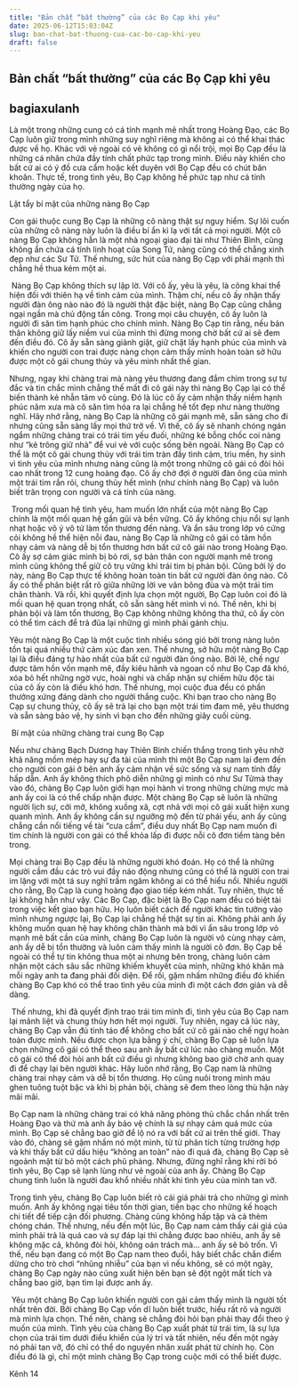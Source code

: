 ```yaml
---
title: "Bản chất “bất thường” của các Bọ Cạp khi yêu"
date: 2025-06-12T15:03:04Z
slug: ban-chat-bat-thuong-cua-cac-bo-cap-khi-yeu
draft: false
---
```


## Bản chất “bất thường” của các Bọ Cạp khi yêu

## bagiaxulanh

Là một trong những cung có cá tính mạnh mẽ nhất trong Hoàng Đạo, các Bọ Cạp luôn giữ trong mình những suy nghĩ riêng mà không ai có thể khai thác được về họ. Khác với vẻ ngoài có vẻ không có gì nổi trội, mọi Bọ Cạp đều là những cá nhân chứa đầy tính chất phức tạp trong mình. Điều này khiến cho bất cứ ai có ý đồ cưa cẩm hoặc kết duyên với Bọ Cạp đều có chút băn khoăn. Thực tế, trong tình yêu, Bọ Cạp không hề phức tạp như cá tính thường ngày của họ.
 
Lật tẩy bí mật của những nàng Bọ Cạp
 
Con gái thuộc cung Bọ Cạp là những cô nàng thật sự nguy hiểm. Sự lôi cuốn của những cô nàng này luôn là điều bí ẩn kì lạ với tất cả mọi người. Một cô nàng Bọ Cạp không hẳn là một nhà ngoại giao đại tài như Thiên Bình, cũng không ẩn chứa cá tính linh hoạt của Song Tử, nàng cũng có thể chẳng xinh đẹp như các Sư Tử. Thế nhưng, sức hút của nàng Bọ Cạp với phái mạnh thì chẳng hề thua kém một ai.
 
​ 
Nàng Bọ Cạp không thích sự lập lờ. Với cô ấy, yêu là yêu, là công khai thể hiện đối với thiên hạ về tình cảm của mình. Thậm chí, nếu cô ấy nhận thấy người đàn ông nào nào đó là người thật đặc biệt, nàng Bọ Cạp cũng chẳng ngại ngần mà chủ động tấn công. Trong mọi câu chuyện, cô ấy luôn là người đi săn tìm hạnh phúc cho chính mình. Nàng Bọ Cạp tin rằng, nếu bản thân không giữ lấy niềm vui của mình thì đừng mong chờ bất cứ ai sẽ đem đến điều đó. Cô ấy sẵn sàng giành giật, giữ chặt lấy hạnh phúc của mình và khiến cho người con trai được nàng chọn cảm thấy mình hoàn toàn sở hữu được một cô gái chung thủy và yêu mình nhất thế gian.
 
Nhưng, ngay khi chàng trai mà nàng yêu thương đang đắm chìm trong sự tự đắc và tin chắc mình chẳng thế mất đi cô gái này thì nàng Bọ Cạp lại có thể biến thành kẻ nhẫn tâm vô cùng. Đó là lúc cô ấy cảm nhận thấy niềm hạnh phúc năm xưa mà cô săn tìm hóa ra lại chẳng hề tốt đẹp như nàng thường nghĩ. Hãy nhớ rằng, nàng Bọ Cap là những cô gái mạnh mẽ, sẵn sàng cho đi nhưng cũng sẵn sàng lấy mọi thứ trở về. Vì thế, cô ấy sẽ nhanh chóng ngán ngẩm những chàng trai có trái tim yếu đuối, những kẻ bỗng chốc coi nàng như “kẻ trông giữ nhà” để vui vẻ với cuộc sống bên ngoài. Nàng Bọ Cạp có thể là một cô gái chung thủy với trái tim tràn đầy tình cảm, trìu mến, hy sinh vì tình yêu của mình nhưng nàng cũng là một trong những cô gái có đòi hỏi cao nhất trong 12 cung hoàng đạo. Cô ấy chờ đợi ở người đàn ông của mình một trái tim rắn rỏi, chung thủy hết mình (như chính nàng Bọ Cạp) và luôn biết trân trọng con người và cá tính của nàng.
 
​ 
Trong mối quan hệ tình yêu, ham muốn lớn nhất của một nàng Bọ Cạp chính là một mối quan hệ gần gũi và bền vững. Cô ấy không chịu nổi sự lạnh nhạt hoặc vô ý vô tứ làm tổn thương đến nàng. Và ẩn sâu trong lớp vỏ cứng cỏi không hề thể hiện nỗi đau, nàng Bọ Cạp là những cô gái có tâm hồn nhạy cảm và nàng dễ bị tổn thương hơn bất cứ cô gái nào trong Hoàng Đạo. Cô ấy sợ cảm giác mình bị bỏ rơi, sợ bản thân con người mạnh mẽ trong mình cũng không thể giữ cô trụ vững khi trái tim bị phản bội. Cũng bởi lý do này, nàng Bọ Cạp thực tế không hoàn toàn tin bất cứ người đàn ông nào. Cô ấy có thể phân biệt rất rõ giữa những lời ve vãn bông đùa và một trái tim chân thành. Và rồi, khi quyết định lựa chọn một người, Bọ Cạp luôn coi đó là mối quan hệ quan trọng nhất, cô sẵn sàng hết mình vì nó. Thế nên, khi bị phản bội và làm tổn thương, Bọ Cạp không những không tha thứ, cô ấy còn có thể tìm cách để trả đũa lại những gì mình phải gánh chịu.
 
Yêu một nàng Bọ Cạp là một cuộc tình nhiều sóng gió bởi trong nàng luôn tồn tại quá nhiều thứ cảm xúc đan xen. Thế nhưng, sở hữu một nàng Bọ Cạp lại là điều đáng tự hào nhất của bất cứ người đàn ông nào. Bởi lẽ, chế ngự được tâm hồn vốn mạnh mẽ, đầy kiêu hãnh và ngoan cố như Bọ Cạp đã khó, xóa bỏ hết những ngờ vực, hoài nghi và chấp nhận sự chiếm hữu độc tài của cô ấy còn là điều khó hơn. Thế nhưng, mọi cuộc đua đều có phần thưởng xứng đáng dành cho người thắng cuộc. Khi bạn trao cho nàng Bọ Cạp sự chung thủy, cô ấy sẽ trả lại cho bạn một trái tim đam mê, yêu thương và sẵn sàng bảo vệ, hy sinh vì bạn cho đến những giây cuối cùng.
 
​ 
Bí mật của những chàng trai cung Bọ Cạp
 
Nếu như chàng Bạch Dương hay Thiên Bình chiến thắng trong tình yêu nhờ khả năng mồm mép hay sự đa tài của mình thì một Bọ Cạp nam lại đem đến cho người con gái ở bên anh ấy cảm nhận về sức sống và sự nam tính đầy hấp dẫn. Anh ấy không thích phô diễn những gì mình có như Sư Tửmà thay vào đó, chàng Bọ Cạp luôn giới hạn mọi hành vi trong những chừng mực mà anh ấy coi là có thể chấp nhận được. Một chàng Bọ Cạp sẽ luôn là những người lịch sự, cởi mở, không xuồng xã, cợt nhả với mọi cô gái xuất hiện xung quanh mình. Anh ấy không cần sự ngưỡng mộ đến từ phái yếu, anh ấy cũng chẳng cần nổi tiếng về tài “cưa cẩm”, điều duy nhất Bọ Cạp nam muốn đi tìm chính là người con gái có thể khỏa lấp đi được nỗi cô đơn tiềm tàng bên trong.
 
Mọi chàng trai Bọ Cạp đều là những người khó đoán. Họ có thể là những người cầm đầu các trò vui đầy náo động nhưng cũng có thể là người con trai im lặng với một tá suy nghĩ trầm ngâm không ai có thể hiểu nổi. Nhiều người cho rằng, Bọ Cạp là cung hoàng đạo giao tiếp kém nhất. Tuy nhiên, thực tế lại không hẳn như vậy. Các Bọ Cạp, đặc biệt là Bọ Cạp nam đều có biệt tài trong việc kết giao bạn hữu. Họ luôn biết cách để người khác tin tưởng vào mình nhưng ngược lại, Bọ Cạp lại chẳng hề thật sự tin ai. Không phải anh ấy không muốn quan hệ hay không chân thành mà bởi vì ẩn sâu trong lớp vỏ mạnh mẽ bất cần của mình, chàng Bọ Cạp luôn là người vô cùng nhạy cảm, anh ấy dễ bị tổn thường và luôn cảm thấy mình là người cô đơn. Bọ Cạp bề ngoài có thể tự tin không thua một ai nhưng bên trong, chàng luôn cảm nhận một cách sâu sắc những khiếm khuyết của mình, những khó khăn mà mỗi ngày anh ta đang phải đối diện. Để rồi, gặm nhấm những điều đó khiến chàng Bọ Cạp khó có thể trao tình yêu của mình đi một cách đơn giản và dễ dàng.
 
​ 
Thế nhưng, khi đã quyết định trao trái tim mình đi, tình yêu của Bọ Cạp nam lại mãnh liệt và chung thủy hơn hết mọi người. Tuy nhiên, ngay cả lúc này, chàng Bọ Cạp vẫn đủ tỉnh táo để không cho bất cứ cô gái nào chế ngự hoàn toàn được mình. Nếu được chọn lựa bằng ý chí, chàng Bọ Cạp sẽ luôn lựa chọn những cô gái có thể theo sau anh ấy bất cứ lúc nào chàng muốn. Một cô gái có thể đòi hỏi anh bất cứ điều gì nhưng không bao giờ chờ anh quay đi để chạy lại bên người khác. Hãy luôn nhớ rằng, Bọ Cạp nam là những chàng trai nhạy cảm và dễ bị tổn thương. Họ cũng nuôi trong mình máu ghen tuông tuột bậc và khi bị phản bội, chàng sẽ đem theo lòng thù hận này mãi mãi.
 
Bọ Cạp nam là những chàng trai có khả năng phòng thủ chắc chắn nhất trên Hoàng Đạo và thứ mà anh ấy bảo vệ chính là sự nhạy cảm quá mức của mình. Bọ Cạp sẽ chẳng bao giờ để lộ nó ra với bất cứ ai trên thế giới. Thay vào đó, chàng sẽ gặm nhấm nó một mình, từ từ phân tích từng trường hợp và khi thấy bất cứ dấu hiệu “không an toàn” nào đi quá đà, chàng Bọ Cạp sẽ ngoảnh mặt từ bỏ một cách phũ phàng. Nhưng, đừng nghĩ rằng khi rời bỏ tình yêu, Bọ Cạp sẽ lạnh lùng như vẻ ngoài của anh ấy. Chàng Bọ Cạp chung tình luôn là người đau khổ nhiều nhất khi tình yêu của mình tan vỡ.
 
Trong tình yêu, chàng Bọ Cạp luôn biết rõ cái giá phải trả cho những gì mình muốn. Anh ấy không ngại tiêu tốn thời gian, tiền bạc cho những kế hoạch chi tiết để tiếp cận đối phương. Chàng cũng không hấp tập và cả thèm chóng chán. Thế nhưng, nếu đến một lúc, Bọ Cạp nam cảm thấy cái giá của mình phải trả là quá cao và sự đáp lại thì chẳng được bao nhiêu, anh ấy sẽ không mặc cả, không đòi hỏi, không oán trách mà… anh ấy sẽ bỏ trốn. Vì thế, nếu bạn đang có một Bọ Cạp nam theo đuổi, hãy biết chắc chắn điểm dừng cho trò chơi “nhũng nhiễu” của bạn vì nếu không, sẽ có một ngày, chàng Bọ Cạp ngày nào cũng xuất hiện bên bạn sẽ đột ngột mất tích và chẳng bao giờ, bạn tìm lại được anh ấy.
 
​ 
Yêu một chàng Bọ Cạp luôn khiến người con gái cảm thấy mình là người tốt nhất trên đời. Bởi chàng Bọ Cạp vốn dĩ luôn biết trước, hiểu rất rõ và người mà mình lựa chọn. Thế nên, chàng sẽ chẳng đòi hỏi bạn phải thay đổi theo ý muốn của mình. Tình yêu của chàng Bọ Cạp xuất phát từ trái tim, là sự lựa chọn của trái tim dưới điều khiển của lý trí và tất nhiên, nếu đến một ngày nó phải tan vỡ, đó chỉ có thể do nguyên nhân xuất phát từ chính họ. Còn điều đó là gì, chỉ một mình chàng Bọ Cạp trong cuộc mới có thể biết được.
 
 
 
Kênh 14